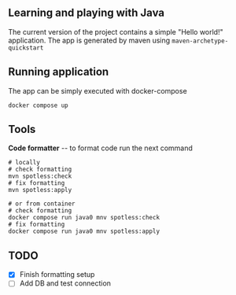 ## Learning and playing with Java

The current version of the project contains a simple "Hello world!" application. The app is generated by maven using `maven-archetype-quickstart`

## Running application

The app can be simply executed with docker-compose

```shell
docker compose up
```

## Tools

**Code formatter** -- to format code run the next command 

```shell
# locally
# check formatting
mvn spotless:check
# fix formatting
mvn spotless:apply

# or from container
# check formatting
docker compose run java0 mnv spotless:check
# fix formatting
docker compose run java0 mnv spotless:apply
```

## TODO

- [x] Finish formatting setup
- [ ] Add DB and test connection
